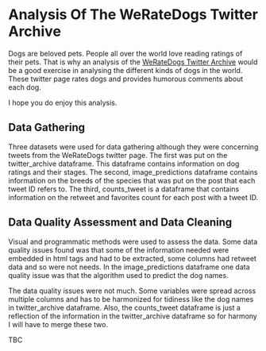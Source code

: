 # Analysis Of The WeRateDogs Twitter Archive

Dogs are beloved pets. People all over the world love reading ratings of their pets. That is why an analysis of the [WeRateDogs Twitter Archive](https://twitter.com/dog_rates) would be a good exercise in analysing the different kinds of dogs in the world. These twitter page rates dogs and provides humorous comments about each dog. 

I hope you do enjoy this analysis.

## Data Gathering

Three datasets were used for data gathering although they were concerning tweets from the WeRateDogs twitter page. The first was put on the twitter_archive dataframe. This dataframe contains information on dog ratings and their stages. The second, image_predictions dataframe contains information on the breeds of the species that was put on the post that each tweet ID refers to. The third, counts_tweet is a dataframe that contains information on the retweet and favorites count for each post with a tweet ID. 

## Data Quality Assessment and Data Cleaning 

Visual and programmatic methods were used to assess the data. Some data quality issues found was that some of the information needed were embedded in html tags and had to be extracted, some columns had retweet data and so were not needs. In the image_predictions dataframe one data quality issue was that the algorithm used to predict the dog names. 

The data quality issues were not much. Some variables were spread across multiple columns and has to be harmonized for tidiness like the dog names in twitter_archive dataframe. Also, the counts_tweet dataframe is just a reflection of the information in the twitter_archive dataframe so for harmony I will have to merge these two. 

TBC